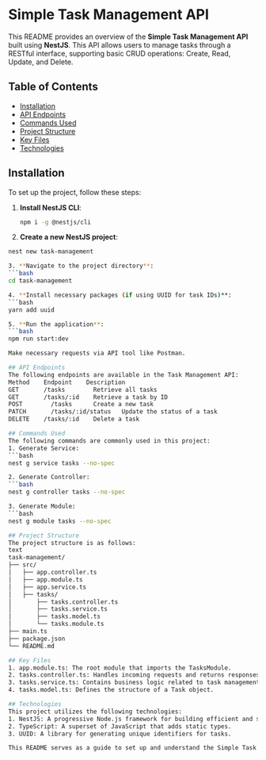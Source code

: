 # Simple Task Management API

This README provides an overview of the **Simple Task Management API** built using **NestJS**. This API allows users to manage tasks through a RESTful interface, supporting basic CRUD operations: Create, Read, Update, and Delete.

## Table of Contents
- [Installation](#installation)
- [API Endpoints](#api-endpoints)
- [Commands Used](#commands-used)
- [Project Structure](#project-structure)
- [Key Files](#key-files)
- [Technologies](#technologies)

## Installation

To set up the project, follow these steps:

1. **Install NestJS CLI**:
   ```bash
   npm i -g @nestjs/cli

2. **Create a new NestJS project**:
  ```bash
  nest new task-management

3. **Navigate to the project directory**:
  ```bash
  cd task-management

4. **Install necessary packages (if using UUID for task IDs)**:
  ```bash
  yarn add uuid

5. **Run the application**:
  ```bash
  npm run start:dev

Make necessary requests via API tool like Postman.

## API Endpoints
The following endpoints are available in the Task Management API:
Method	  Endpoint	  Description
GET	      /tasks	    Retrieve all tasks
GET	      /tasks/:id	Retrieve a task by ID
POST	    /tasks	    Create a new task
PATCH	    /tasks/:id/status	Update the status of a task
DELETE	  /tasks/:id	Delete a task

## Commands Used
The following commands are commonly used in this project:
1. Generate Service:
  ```bash
  nest g service tasks --no-spec

2. Generate Controller:
  ```bash
  nest g controller tasks --no-spec

3. Generate Module:
  ```bash
  nest g module tasks --no-spec

## Project Structure
The project structure is as follows:
text
task-management/
├── src/
│   ├── app.controller.ts
│   ├── app.module.ts
│   ├── app.service.ts
│   ├── tasks/
│       ├── tasks.controller.ts
│       ├── tasks.service.ts
│       ├── tasks.model.ts
│       └── tasks.module.ts
├── main.ts
├── package.json
└── README.md

## Key Files
1. app.module.ts: The root module that imports the TasksModule.
2. tasks.controller.ts: Handles incoming requests and returns responses.
3. tasks.service.ts: Contains business logic related to task management.
4. tasks.model.ts: Defines the structure of a Task object.

## Technologies
This project utilizes the following technologies:
1. NestJS: A progressive Node.js framework for building efficient and scalable server-side applications.
2. TypeScript: A superset of JavaScript that adds static types.
3. UUID: A library for generating unique identifiers for tasks.

This README serves as a guide to set up and understand the Simple Task Management API built with NestJS. For further details or contributions, feel free to explore the code or reach out with questions!